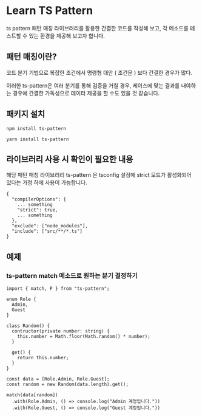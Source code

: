 # Learn TS Pattern

ts pattern 패턴 매칭 라이브러리를 활용한 간결한 코드를 작성해 보고, 각 메소드를 테스트할 수 있는 환경을 제공해 보고자 합니다.

## 패턴 매칭이란?

코드 분기 기법으로 복잡한 조건에서 명령형 대안 ( 조건문 ) 보다 간결한 경우가 많다.

이러한 ts-pattern은 여러 분기를 통해 검증을 거칠 경우, 케이스에 맞는 결과를 내야하는 경우에 간결한 가독성으로 데이터 제공을 할 수도 있을 것 같습니다.

## 패키지 설치

```
npm install ts-pattern
```
```
yarn install ts-pattern
```

## 라이브러리 사용 시 확인이 필요한 내용

해당 패턴 매칭 라이브러리 ts-pattern 은 tsconfig 설정에 strict 모드가 활성화되어 있다는 가정 하에 사용이 가능합니다.

```
{
  "compilerOptions": {
    ... something
    "strict": true,
    ... something
  },
  "exclude": ["node_modules"],
  "include": ["src/**/*.ts"]
}
```

## 예제

### ts-pattern match 메소드로 원하는 분기 결정하기

```
import { match, P } from "ts-pattern";

enum Role {
  Admin,
  Guest
}

class Random() {
  contructor(private number: string) {
    this.number = Math.floor(Math.random() * number);
  }

  get() {
    return this.number;
  }
}

const data = [Role.Admin, Role.Guest];
const random = new Random(data.length).get();

match(data[random])
  .with(Role.Admin, () => console.log("Admin 계정입니다."))
  .with(Role.Guest, () => console.log("Guest 계정입니다."))
```
